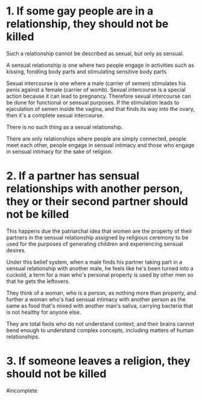 # 1. If some gay people are in a relationship, they should not be killed

Such a relationship cannot be described as sexual, but only as sensual.

A sensual relationship is one where two people engage in activities such as kissing, fondling body parts and stimulating sensitive body parts

Sexual intercourse is one where a male (carrier of semen) stimulates his penis against a female (carrier of womb). Sexual intercourse is a special action because it can lead to pregnancy. Therefore sexual intercourse can be done for functional or sensual purposes. If the stimulation leads to ejaculation of semen inside the vagina, and that finds its way into the ovary, then it's a complete sexual intercourse.

There is no such thing as a sexual relationship.

There are only relationships where people are simply connected, people meet each other, people engage in sensual intimacy and those who engage in sensual intimacy for the sake of religion.
# 2. If a partner has sensual relationships with another person, they or their second partner should not be killed

This happens due the patriarchal idea that women are the property of their partners in the sensual relationship assigned by religious ceremony to be used for the purposes of generating children and experiencing sensual desires.

Under this belief system, when a male finds his partner taking part in a sensual relationship with another male, he feels like he's been turned into a cuckold, a term for a man who's personal property is used by other men so that he gets the leftovers.

They think of a woman, who is a person, as nothing more than property, and further a woman who's had sensual intimacy with another person as the same as food that's mixed with another man's saliva, carrying bacteria that is not healthy for anyone else.

They are total fools who do not understand context, and their brains cannot bend enough to understand complex concepts, including matters of human relationships.
# 3. If someone leaves a religion, they should not be killed

#incomplete 
